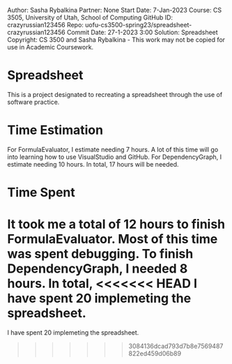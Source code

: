 Author: Sasha Rybalkina 
Partner: None 
Start Date: 7-Jan-2023 
Course: CS 3505, University of Utah, School of Computing 
GitHub ID: crazyrussian123456 
Repo: uofu-cs3500-spring23/spreadsheet-crazyrussian123456 
Commit Date: 27-1-2023 3:00 
Solution: Spreadsheet 
Copyright: CS 3500 and Sasha Rybalkina - This work may not be copied for use in Academic Coursework.
# Spreadsheet
This is a project designated to recreating a spreadsheet through the use of
software practice.
# Time Estimation
For FormulaEvaluator, I estimate needing 7 hours. A lot of this time will go
into learning how to use VisualStudio and GitHub. For DependencyGraph, I
estimate needing 10 hours. In total, 17 hours will be needed.
# Time Spent
It took me a total of 12 hours to finish FormulaEvaluator. Most of this time
was spent debugging. To finish DependencyGraph, I needed 8 hours. In total,
<<<<<<< HEAD
I have spent 20 implemeting the spreadsheet.
=======
I have spent 20 implemeting the spreadsheet.
>>>>>>> 3084136dcad793d7b8e7569487822ed459d06b89
